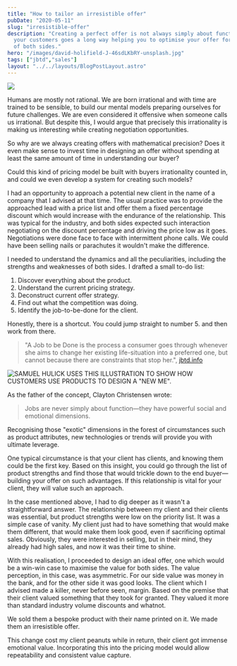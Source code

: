```yaml
---
title: "How to tailor an irresistible offer"
pubDate: "2020-05-11"
slug: "irresistible-offer"
description: "Creating a perfect offer is not always simply about function—understanding
  your customers goes a long way helping you to optimise your offer for the benefit
  of both sides."
hero: "/images/david-holifield-J-46sdLKbRY-unsplash.jpg"
tags: ["jbtd","sales"]
layout: "../../layouts/BlogPostLayout.astro"
---
```


![](/images/david-holifield-J-46sdLKbRY-unsplash.jpg)

Humans are mostly not rational. We are born irrational and with time are trained to be sensible, to build our mental models preparing ourselves for future challenges. We are even considered it offensive when someone calls us irrational. But despite this, I would argue that precisely this irrationality is making us interesting while creating negotiation opportunities.

So why are we always creating offers with mathematical precision? Does it even make sense to invest time in designing an offer without spending at least the same amount of time in understanding our buyer?

Could this kind of pricing model be built with buyers irrationality counted in, and could we even develop a system for creating such models?

I had an opportunity to approach a potential new client in the name of a company that I advised at that time. The usual practice was to provide the approached lead with a price list and offer them a fixed percentage discount which would increase with the endurance of the relationship. This was typical for the industry, and both sides expected such interaction negotiating on the discount percentage and driving the price low as it goes. Negotiations were done face to face with intermittent phone calls. We could have been selling nails or parachutes it wouldn't make the difference.

I needed to understand the dynamics and all the peculiarities, including the strengths and weaknesses of both sides. I drafted a small to-do list:

1. Discover everything about the product.
2. Understand the current pricing strategy.
3. Deconstruct current offer strategy.
4. Find out what the competition was doing.
5. Identify the job-to-be-done for the client.

Honestly, there is a shortcut. You could jump straight to number 5. and then work from there.

> "A Job to be Done is the process a consumer goes through whenever she aims to change her existing life-situation into a preferred one, but cannot because there are constraints that stop her.", [jbtd.info](https://jtbd.info/2-what-is-jobs-to-be-done-jtbd-796b82081cca)

![SAMUEL HULICK USES THIS ILLUSTRATION TO SHOW HOW CUSTOMERS USE PRODUCTS TO DESIGN A "NEW ME".](/images/jobtobemario.jpeg?classes=caption "Samuel Hulick uses this illustration to show how customers use products to design a New Me.")

As the father of the concept, Clayton Christensen wrote:

> Jobs are never simply about function—they have powerful social and emotional dimensions.

Recognising those "exotic" dimensions in the forest of circumstances such as product attributes, new technologies or trends will provide you with ultimate leverage.

One typical circumstance is that your client has clients, and knowing them could be the first key. Based on this insight, you could go through the list of product strengths and find those that would trickle down to the end buyer—building your offer on such advantages. If this relationship is vital for your client, they will value such an approach.

In the case mentioned above, I had to dig deeper as it wasn't a straightforward answer. The relationship between my client and their clients was essential, but product strengths were low on the priority list. It was a simple case of vanity. My client just had to have something that would make them different, that would make them look good, even if sacrificing optimal sales. Obviously, they were interested in selling, but in their mind, they already had high sales, and now it was their time to shine.

With this realisation, I proceeded to design an ideal offer, one which would be a win-win case to maximise the value for both sides. The value perception, in this case, was asymmetric. For our side value was money in the bank, and for the other side it was good looks. The client which I advised made a killer, never before seen, margin. Based on the premise that their client valued something that they took for granted. They valued it more than standard industry volume discounts and whatnot.

We sold them a bespoke product with their name printed on it. We made them an irresistible offer.

This change cost my client peanuts while in return, their client got immense emotional value. Incorporating this into the pricing model would allow repeatability and consistent value capture.